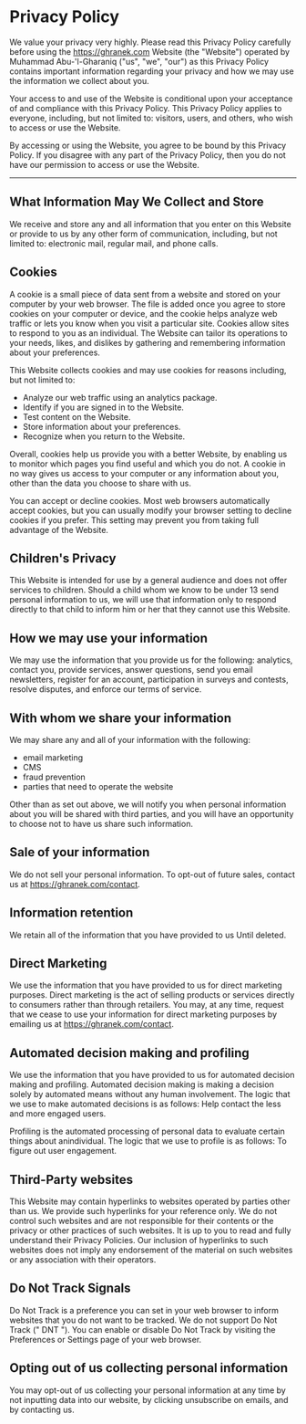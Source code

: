 # Privacy Policy

We value your privacy very highly. Please read this Privacy Policy
carefully before using the https://ghranek.com Website (the "Website")
operated by Muhammad Abu-'l-Gharaniq ("us", "we", "our") as this Privacy
Policy contains important information regarding your privacy and how we
may use the information we collect about you.

Your access to and use of the Website is conditional upon your
acceptance of and compliance with this Privacy Policy. This Privacy
Policy applies to everyone, including, but not limited to: visitors,
users, and others, who wish to access or use the Website.

By accessing or using the Website, you agree to be bound by this Privacy
Policy. If you disagree with any part of the Privacy Policy, then you do
not have our permission to access or use the Website.

---

## What Information May We Collect and Store

We receive and store any and all information that you enter on this Website or provide to us by any other form of communication, including, but not limited to: electronic mail, regular mail, and phone calls.

## Cookies

A cookie is a small piece of data sent from a website and stored on your computer by your web browser. The file is added once you agree to store cookies on your computer or device, and the cookie helps analyze web traffic or lets you know when you visit a particular site. Cookies allow sites to respond to you as an individual. The Website can tailor its operations to your needs, likes, and dislikes by gathering and remembering information about your preferences.

This Website collects cookies and may use cookies for reasons including, but not limited to:

- Analyze our web traffic using an analytics package.
- Identify if you are signed in to the Website.
- Test content on the Website.
- Store information about your preferences.
- Recognize when you return to the Website.

Overall, cookies help us provide you with a better Website, by enabling us to monitor which pages you find useful and which you do not. A cookie in no way gives us access to your computer or any information about you, other than the data you choose to share with us.

You can accept or decline cookies. Most web browsers automatically accept cookies, but you can usually modify your browser setting to decline cookies if you prefer. This setting may prevent you from taking full advantage of the Website.

## Children's Privacy

This Website is intended for use by a general audience and does not offer services to children. Should a child whom we know to be under 13 send personal information to us, we will use that information only to respond directly to that child to inform him or her that they cannot use this Website.

## How we may use your information

We may use the information that you provide us for the following: analytics, contact you, provide services, answer questions, send you email newsletters, register for an account, participation in surveys and contests, resolve disputes, and enforce our terms of service.

## With whom we share your information

We may share any and all of your information with the following:

- email marketing
- CMS
- fraud prevention
- parties that need to operate the website

Other than as set out above, we will notify you when personal information about you will be shared with third parties, and you will have an opportunity to choose not to have us share such information.

## Sale of your information

We do not sell your personal information. To opt-out of future sales, contact us at https://ghranek.com/contact.

## Information retention

We retain all of the information that you have provided to us Until deleted.

## Direct Marketing

We use the information that you have provided to us for direct marketing purposes. Direct marketing is the act of selling products or services directly to consumers rather than through retailers. You may, at any time, request that we cease to use your information for direct marketing purposes by emailing us at https://ghranek.com/contact.

## Automated decision making and profiling

We use the information that you have provided to us for automated decision making and profiling. Automated decision making is making a decision solely by automated means without any human involvement. The logic that we use to make automated decisions is as follows:
Help contact the less and more engaged users.

Profiling is the automated processing of personal data to evaluate certain things about anindividual. The logic that we use to profile is as follows:
To figure out user engagement.

## Third-Party websites

This Website may contain hyperlinks to websites operated by parties other than us. We provide such hyperlinks for your reference only. We do not control such websites and are not responsible for their contents or the privacy or other practices of such websites. It is up to you to read and fully understand their Privacy Policies. Our inclusion of hyperlinks to such websites does not imply any endorsement of the material on such websites or any association with their operators.

## Do Not Track Signals

Do Not Track is a preference you can set in your web browser to inform websites that you do not want to be tracked. We do not support Do Not Track (" DNT "). You can enable or disable Do Not Track by visiting the Preferences or Settings page of your web browser.

## Opting out of us collecting personal information

You may opt-out of us collecting your personal information at any time by not inputting data into our website, by clicking unsubscribe on emails, and by contacting us.
